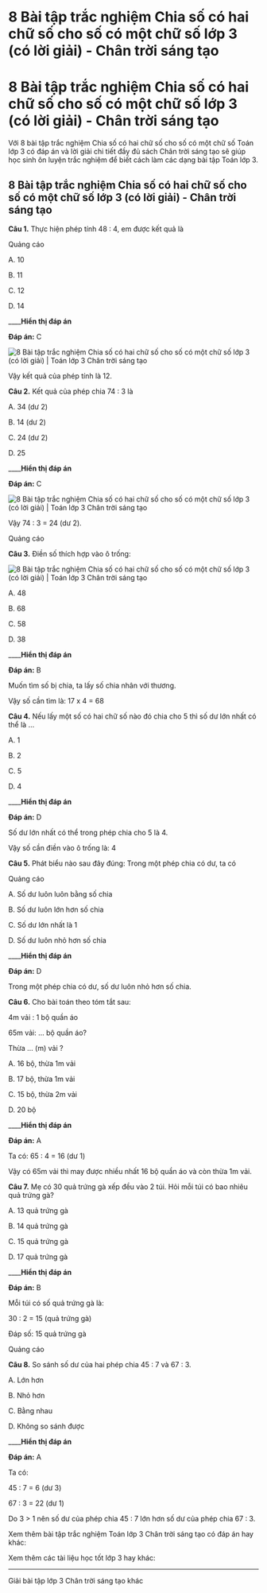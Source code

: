 # 8 Bài tập trắc nghiệm Chia số có hai chữ số cho số có một chữ số lớp 3 (có lời giải) - Chân trời sáng tạo

# 8 Bài tập trắc nghiệm Chia số có hai chữ số cho số có một chữ số lớp 3 (có lời giải) - Chân trời sáng tạo

Với 8 bài tập trắc nghiệm Chia số có hai chữ số cho số có một chữ số Toán lớp 3 có đáp án và lời giải chi tiết đầy đủ sách Chân trời sáng tạo sẽ giúp học sinh ôn luyện trắc nghiệm để biết cách làm các dạng bài tập Toán lớp 3.

## 8 Bài tập trắc nghiệm Chia số có hai chữ số cho số có một chữ số lớp 3 (có lời giải) - Chân trời sáng tạo

**Câu 1.** Thực hiện phép tính 48 : 4, em được kết quả là

Quảng cáo

A. 10

B. 11

C. 12

D. 14

____**Hiển thị đáp án**

**Đáp án:** C

![8 Bài tập trắc nghiệm Chia số có hai chữ số cho số có một chữ số lớp 3 \(có lời giải\) | Toán lớp 3 Chân trời sáng tạo](https://vietjack.com/toan-3-ct/images/trac-nghiem-chia-so-co-hai-chu-so-cho-so-co-mot-chu-so-244651.PNG)

Vậy kết quả của phép tính là 12.

**Câu 2.** Kết quả của phép chia 74 : 3 là

A. 34 (dư 2)

B. 14 (dư 2)

C. 24 (dư 2)

D. 25

____**Hiển thị đáp án**

**Đáp án:** C

![8 Bài tập trắc nghiệm Chia số có hai chữ số cho số có một chữ số lớp 3 \(có lời giải\) | Toán lớp 3 Chân trời sáng tạo](https://vietjack.com/toan-3-ct/images/trac-nghiem-chia-so-co-hai-chu-so-cho-so-co-mot-chu-so-244652.PNG)

Vậy 74 : 3 = 24 (dư 2).

Quảng cáo

**Câu 3.** Điền số thích hợp vào ô trống:

![8 Bài tập trắc nghiệm Chia số có hai chữ số cho số có một chữ số lớp 3 \(có lời giải\) | Toán lớp 3 Chân trời sáng tạo](https://vietjack.com/toan-3-ct/images/trac-nghiem-chia-so-co-hai-chu-so-cho-so-co-mot-chu-so-244653.PNG)

A. 48

B. 68

C. 58

D. 38

____**Hiển thị đáp án**

**Đáp án:** B

Muốn tìm số bị chia, ta lấy số chia nhân với thương.

Vậy số cần tìm là: 17 x 4 = 68

**Câu 4.** Nếu lấy một số có hai chữ số nào đó chia cho 5 thì số dư lớn nhất có thể là … 

A. 1

B. 2

C. 5

D. 4

____**Hiển thị đáp án**

**Đáp án:** D

Số dư lớn nhất có thể trong phép chia cho 5 là 4.

Vậy số cần điền vào ô trống là: 4

**Câu 5.** Phát biểu nào sau đây đúng: Trong một phép chia có dư, ta có

Quảng cáo

A. Số dư luôn luôn bằng số chia

B. Số dư luôn lớn hơn số chia

C. Số dư lớn nhất là 1

D. Số dư luôn nhỏ hơn số chia

____**Hiển thị đáp án**

**Đáp án:** D

Trong một phép chia có dư, số dư luôn nhỏ hơn số chia.

**Câu 6.** Cho bài toán theo tóm tắt sau:

4m vải : 1 bộ quần áo

65m vải: ... bộ quần áo?

Thừa … (m) vải ?

A. 16 bộ, thừa 1m vải

B. 17 bộ, thừa 1m vải

C. 15 bộ, thừa 2m vải

D. 20 bộ

____**Hiển thị đáp án**

**Đáp án:** A

Ta có: 65 : 4 = 16 (dư 1)

Vậy có 65m vải thì may được nhiều nhất 16 bộ quần áo và còn thừa 1m vải.

**Câu 7.** Mẹ có 30 quả trứng gà xếp đều vào 2 túi. Hỏi mỗi túi có bao nhiêu quả trứng gà?

A. 13 quả trứng gà

B. 14 quả trứng gà

C. 15 quả trứng gà

D. 17 quả trứng gà

____**Hiển thị đáp án**

**Đáp án:** B

Mỗi túi có số quả trứng gà là:

30 : 2 = 15 (quả trứng gà)

Đáp số: 15 quả trứng gà

Quảng cáo

**Câu 8.** So sánh số dư của hai phép chia 45 : 7 và 67 : 3.

A. Lớn hơn

B. Nhỏ hơn

C. Bằng nhau

D. Không so sánh được

____**Hiển thị đáp án**

**Đáp án:** A

Ta có: 

45 : 7 = 6 (dư 3)

67 : 3 = 22 (dư 1)

Do 3 > 1 nên số dư của phép chia 45 : 7 lớn hơn số dư của phép chia 67 : 3.

Xem thêm bài tập trắc nghiệm Toán lớp 3 Chân trời sáng tạo có đáp án hay khác:

Xem thêm các tài liệu học tốt lớp 3 hay khác:

* * *

Giải bài tập lớp 3 Chân trời sáng tạo khác
